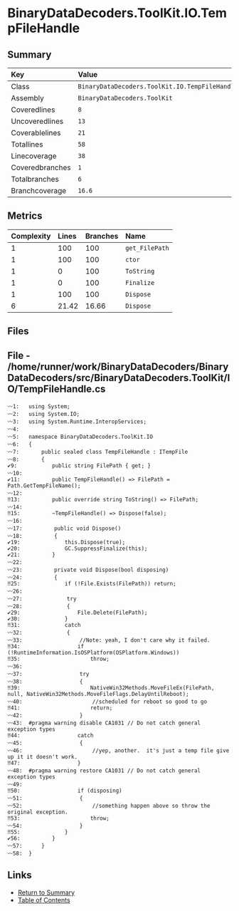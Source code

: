﻿# BinaryDataDecoders.ToolKit.IO.TempFileHandle

## Summary

| Key             | Value                                          |
| :-------------- | :--------------------------------------------- |
| Class           | `BinaryDataDecoders.ToolKit.IO.TempFileHandle` |
| Assembly        | `BinaryDataDecoders.ToolKit`                   |
| Coveredlines    | `8`                                            |
| Uncoveredlines  | `13`                                           |
| Coverablelines  | `21`                                           |
| Totallines      | `58`                                           |
| Linecoverage    | `38`                                           |
| Coveredbranches | `1`                                            |
| Totalbranches   | `6`                                            |
| Branchcoverage  | `16.6`                                         |

## Metrics

| Complexity | Lines | Branches | Name           |
| :--------- | :---- | :------- | :------------- |
| 1          | 100   | 100      | `get_FilePath` |
| 1          | 100   | 100      | `ctor`         |
| 1          | 0     | 100      | `ToString`     |
| 1          | 0     | 100      | `Finalize`     |
| 1          | 100   | 100      | `Dispose`      |
| 6          | 21.42 | 16.66    | `Dispose`      |

## Files

## File - /home/runner/work/BinaryDataDecoders/BinaryDataDecoders/src/BinaryDataDecoders.ToolKit/IO/TempFileHandle.cs

```CSharp
〰1:   using System;
〰2:   using System.IO;
〰3:   using System.Runtime.InteropServices;
〰4:   
〰5:   namespace BinaryDataDecoders.ToolKit.IO
〰6:   {
〰7:       public sealed class TempFileHandle : ITempFile
〰8:       {
✔9:           public string FilePath { get; }
〰10:  
✔11:          public TempFileHandle() => FilePath = Path.GetTempFileName();
〰12:  
‼13:          public override string ToString() => FilePath;
〰14:  
‼15:          ~TempFileHandle() => Dispose(false);
〰16:  
〰17:          public void Dispose()
〰18:          {
✔19:              this.Dispose(true);
✔20:              GC.SuppressFinalize(this);
✔21:          }
〰22:  
〰23:          private void Dispose(bool disposing)
〰24:          {
‼25:              if (!File.Exists(FilePath)) return;
〰26:  
〰27:              try
〰28:              {
✔29:                  File.Delete(FilePath);
✔30:              }
‼31:              catch
〰32:              {
〰33:                  //Note: yeah, I don't care why it failed.
‼34:                  if (!RuntimeInformation.IsOSPlatform(OSPlatform.Windows))
‼35:                      throw;
〰36:  
〰37:                  try
〰38:                  {
‼39:                      NativeWin32Methods.MoveFileEx(FilePath, null, NativeWin32Methods.MoveFileFlags.DelayUntilReboot);
〰40:                      //scheduled for reboot so good to go
‼41:                      return;
〰42:                  }
〰43:  #pragma warning disable CA1031 // Do not catch general exception types
‼44:                  catch
〰45:                  {
〰46:                      //yep, another.  it's just a temp file give up it it doesn't work.
‼47:                  }
〰48:  #pragma warning restore CA1031 // Do not catch general exception types
〰49:  
‼50:                  if (disposing)
〰51:                  {
〰52:                      //something happen above so throw the original exception.
‼53:                      throw;
〰54:                  }
‼55:              }
✔56:          }
〰57:      }
〰58:  }
```

## Links

* [Return to Summary](Summary.md)
* [Table of Contents](../TOC.md)

